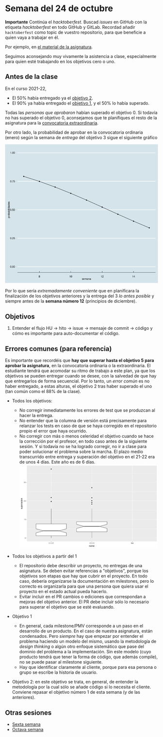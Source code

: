 # Semana del 24 de octubre

**Importante** Continúa el *hacktoberfest*. Buscad *issues* en GitHub con la
etiqueta *hacktoberfest* en todo GitHub y GitLab. Recordad añadir
`hacktoberfest` como topic de vuestro repositorio, para que beneficie a quien
vaya a trabajar en él.

Por ejemplo, en [el material de la asignatura](https://github.com/JJ/IV).

Seguimos aconsejando muy vivamente la asistencia a clase, especialmente para
quien esté trabajando en los objetivos cero o uno.

## Antes de la clase

En el curso 2021-22,

* El 50% había entregado ya el [objetivo
  2](https://jj.github.io/IV/documentos/proyecto/2.Entidad).
* El 90% ya había entregado el [objetivo
  1](http://jj.github.io/IV/documentos/proyecto/1.Infraestructura), y el 50% lo
  había superado.


Todas las *personas que aprobaron* habían superado el objetivo 0. Si todavía no
has superado el objetivo 0, aconsejamos que te planifiques el resto de la
asignatura para la [convocatoria
extraordinaria](instrucciones-ordinaria-extraordinaria.md).

Por otro lado, la probabilidad de aprobar en la convocatoria ordinaria (enero)
según la semana de *entrega* del objetivo 3 sigue el siguiente gráfico

![Probabilidad vs. semana](probabilidad-aprobar-ordinaria-vs-semana.png)

Por lo que sería *extremadamente conveniente* que en planificara la finalización
de los objetivos anteriores y la entrega del 3 *lo antes posible* y siempre
antes de la **semana número 12** (principios de diciembre).

## Objetivos

1. Entender el flujo HU → hito → issue → mensaje de commit → código y cómo es
   importante para auto-documentar el código.

## Errores comunes (para referencia)

Es importante que recordéis que **hay que superar hasta el objetivo 5 para aprobar la
asignatura**, en la convocatoria ordinaria o la extraordinaria. El estudiante
tendrá que acomodar su ritmo de trabajo a este plan, ya que los objetivos se
pueden entregar cuando se desee, con la salvedad de que hay que entregarlos de
forma secuencial. Por lo tanto, un *error común* es no haber entregado, a estas
alturas, el objetivo 2 tras haber superado el uno (tan común como el 88% de la
clase).

* Todos los objetivos:
  * No corregir inmediatamente los errores de test que se produzcan al hacer la
    entrega.
  * No entender que la columna de versión está precisamente para relanzar los
    tests en caso de que se haya corregido en el repositorio propio el error que
    haya ocurrido.
  * No corregir con más o menos celeridad el objetivo cuando se hace la
    corrección por el profesor, en todo caso antes de la siguiente sesión. Y si
    todavía no se ha logrado corregir, no ir a clase para poder solucionar el
    problema sobre la marcha. El plazo medio transcurrido entre entrega y
    superación del objetivo en el 21-22 era de unos 4 días. Este año es de 6
    días.
![Tiempo entre entrega y superacion, 21-22 vs 22-23](entrega-superacion.jpg)

* Todos los objetivos a partir del 1
  * El repositorio debe describir un proyecto, no entregas de una asignatura. Se
    deben evitar referencias a "objetivos", porque los objetivos son etapas que
    hay que cubrir en el proyecto. En todo caso, debería organizarse la
    documentación en milestones, pero lo correcto es organizarla para que una
    persona que quiera usar el proyecto en el estado actual pueda hacerlo.
  * Evitar incluir en el PR cambios o ediciones que correspondan a mejoras del
    objetivo anterior. El PR debe incluir sólo lo necesario para superar el
    objetivo que se esté evaluando.
* Objetivo 1
  * En general, cada milestone/PMV corresponde a un paso en el desarrollo de un
    producto. En el caso de nuestra asignatura, están condensados. Pero
    *siempre* hay que empezar por entender el problema haciendo un modelo del
    mismo, usando la metodología de *design thinking* o algún otro enfoque
    sistemático que pase del dominio del problema a la implementación. Sin este
    modelo (cuyo producto tendrá que tener la forma de código, que además
    compile), no se puede pasar al milestone siguiente.
  * Hay que identificar claramente al cliente, porque para esa persona o grupo
    se escribe la historia de usuario.
* Objetivo 2: en este objetivo se trata, en general, de entender la metodología
  por la cual sólo se añade código si lo necesita el cliente. Conviene repasar
  el objetivo número 1 de esta semana (y de las anteriores).

## Otras sesiones

* [Sexta semana](semana-06.md)
* [Octava semana](semana-08.md)

